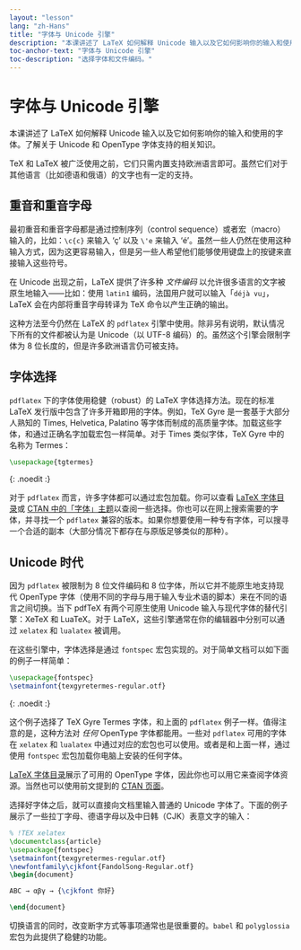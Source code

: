 ```yaml
---
layout: "lesson"
lang: "zh-Hans"
title: "字体与 Unicode 引擎"
description: "本课讲述了 LaTeX 如何解释 Unicode 输入以及它如何影响你的输入和使用的字体。了解关于 Unicode 和 OpenType 字体支持的相关知识。"
toc-anchor-text: "字体与 Unicode 引擎"
toc-description: "选择字体和文件编码。"
---
```


# 字体与 Unicode 引擎

<span
  class="summary">本课讲述了 LaTeX 如何解释 Unicode 输入以及它如何影响你的输入和使用的字体。了解关于 Unicode 和 OpenType 字体支持的相关知识。</span>

TeX 和 LaTeX 被广泛使用之前，它们只需内置支持欧洲语言即可。虽然它们对于其他语言（比如德语和俄语）的文字也有一定的支持。

## 重音和重音字母

最初重音和重音字母都是通过控制序列（control sequence）或者宏（macro）输入的，比如：`\c{c}` 来输入 ‘ç’ 以及 `\'e` 来输入 ‘é’。虽然一些人仍然在使用这种输入方式，因为这更容易输入，但是另一些人希望他们能够使用键盘上的按键来直接输入这些符号。

在 Unicode 出现之前，LaTeX 提供了许多种 *文件编码* 以允许很多语言的文字被原生地输入——比如：使用 `latin1` 编码，法国用户就可以输入「`déjà vu`」，LaTeX 会在内部将重音字母转译为 TeX 命令以产生正确的输出。 

这种方法至今仍然在 LaTeX 的 `pdflatex` 引擎中使用。除非另有说明，默认情况下所有的文件都被认为是 Unicode（以 UTF-8 编码）的。虽然这个引擎会限制字体为 8 位长度的，但是许多欧洲语言仍可被支持。

## 字体选择

`pdflatex` 下的字体使用稳健（robust）的 LaTeX 字体选择方法。现在的标准 LaTeX 发行版中包含了许多开箱即用的字体。例如，TeX Gyre 是一套基于大部分人熟知的 Times, Helvetica, Palatino 等字体而制成的高质量字体。加载这些字体，和通过正确名字加载宏包一样简单。对于 Times 类似字体，TeX Gyre 中的名称为 Termes：

```latex
\usepackage{tgtermes}
```
{: .noedit :}

对于 `pdflatex` 而言，许多字体都可以通过宏包加载。你可以查看 [LaTeX 字体目录](https://www.tug.org/FontCatalogue/)或
[CTAN 中的「字体」主题](https://www.ctan.org/topic/font)以查阅一些选择。你也可以在网上搜索需要的字体，并寻找一个 `pdflatex` 兼容的版本。如果你想要使用一种专有字体，可以搜寻一个合适的副本（大部分情况下都存在与原版足够类似的那种）。

## Unicode 时代

因为 `pdflatex` 被限制为 8 位文件编码和 8 位字体，所以它并不能原生地支持现代 OpenType 字体（使用不同的字母与用于输入专业术语的脚本）来在不同的语言之间切换。当下 pdfTeX 有两个可原生使用 Unicode 输入与现代字体的替代引擎：XeTeX 和 LuaTeX。对于 LaTeX，这些引擎通常在你的编辑器中分别可以通过 `xelatex` 和 `lualatex` 被调用。

在这些引擎中，字体选择是通过 `fontspec` 宏包实现的。对于简单文档可以如下面的例子一样简单：
```latex
\usepackage{fontspec}
\setmainfont{texgyretermes-regular.otf}
```
{: .noedit :}

这个例子选择了 TeX Gyre Termes 字体，和上面的 `pdflatex` 例子一样。值得注意的是，这种方法对 *任何* OpenType 字体都能用。一些对 `pdflatex` 可用的字体在 `xelatex` 和 `lualatex` 中通过对应的宏包也可以使用。或者是和上面一样，通过使用 `fontspec` 宏包加载你电脑上安装的任何字体。

[LaTeX 字体目录](https://www.tug.org/FontCatalogue/)展示了可用的 OpenType 字体，因此你也可以用它来查阅字体资源。当然也可以使用前文提到的 [CTAN 页面](https://www.ctan.org/topic/font)。

选择好字体之后，就可以直接向文档里输入普通的 Unicode 字体了。下面的例子展示了一些拉丁字母、德语字母以及中日韩（CJK）表意文字的输入：

```latex
% !TEX xelatex
\documentclass{article}
\usepackage{fontspec}
\setmainfont{texgyretermes-regular.otf}
\newfontfamily\cjkfont{FandolSong-Regular.otf}
\begin{document}

ABC → αβγ → {\cjkfont 你好}

\end{document}
```

<p 
  class="hint">切换语言的同时，改变断字方式等事项通常也是很重要的。<code>babel</code> 和 <code>polyglossia</code> 宏包为此提供了稳健的功能。</p>
